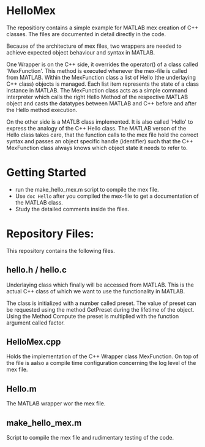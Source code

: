 # HelloMex

The repositiory contains a simple example for MATLAB mex creation of C++ classes.
The files are documented in detail directly in the code.

Because of the architecture of mex files, two wrappers are needed to achieve expected
object behaviour and syntax in MATLAB.

One Wrapper is on the C++ side, it overrides the operator() of a class
called 'MexFunction'. This method is executed whenever the mex-file is called
from MATLAB. Within the MexFunction class a list of Hello (the underlaying C++ class) objects
is managed. Each list item represents the state of a class instance in MATLAB.
The MexFunction class acts as a simple command interpreter which calls the right Hello Method of
the respective MATLAB object and casts the datatypes between MATLAB and C++ before and after the 
Hello method execution.

On the other side is a MATLB class implemented. It is also called 'Hello' to express 
the analogy of the C++ Hello class. The MATLAB verson of the Hello class takes care,
that the function calls to the mex file hold the correct syntax and passes an object
specific handle (identifier) such that the C++ MexFunction class
always knows which object state it needs to refer to.

# Getting Started
* run the make_hello_mex.m script to compile the mex file.
* Use `doc Hello` after you compiled the mex-file to get a documentation of the MATLAB class.
* Study the detailed comments inside the files.

# Repository Files:
This repository contains the following files.

## hello.h / hello.c
Underlaying class which finally will be accessed from MATLAB. This is the actual
C++ class of which we want to use the functionality in MATLAB.

The class is initialized with a number called preset.
The value of preset can be requested using the method GetPreset during the lifetime of the object.
Using the Method Compute the preset is multiplied with the function argument called factor.

## HelloMex.cpp
Holds the implementation of the C++ Wrapper class MexFunction.
On top of the file is aalso a compile time configuration concerning
the log level of the mex file.

## Hello.m
The MATLAB wrapper wor the mex file.

## make_hello_mex.m
Script to compile the mex file and rudimentary testing of the code.


